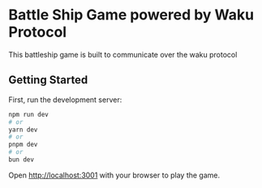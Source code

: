 # Battle Ship Game powered by Waku Protocol

This battleship game is built to communicate over the waku protocol

## Getting Started

First, run the development server:

```bash
npm run dev
# or
yarn dev
# or
pnpm dev
# or
bun dev
```

Open [http://localhost:3001](http://localhost:3001) with your browser to play the game.
